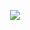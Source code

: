 

<p align="center">
<img src="https://user-images.githubusercontent.com/37651620/147326755-8eee40c5-7b9c-4c1d-9d87-75b3e549158e.png"/>  
</p>
